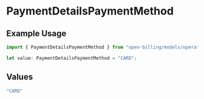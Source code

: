 # PaymentDetailsPaymentMethod

## Example Usage

```typescript
import { PaymentDetailsPaymentMethod } from "open-billing/models/operations";

let value: PaymentDetailsPaymentMethod = "CARD";
```

## Values

```typescript
"CARD"
```